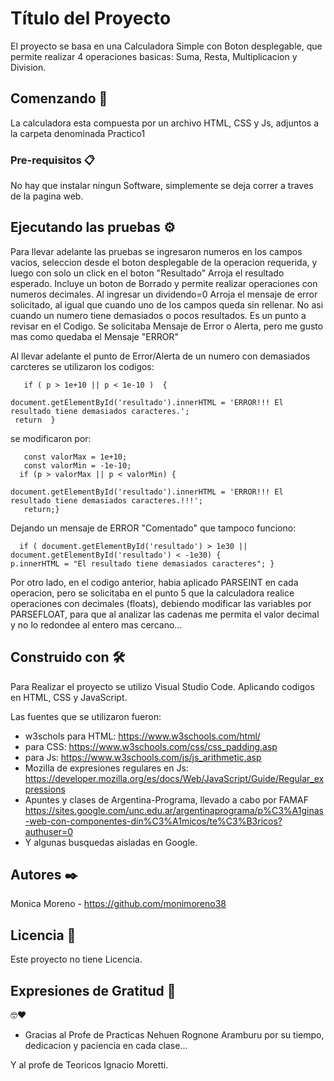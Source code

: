 # Título del Proyecto

El proyecto se basa en una Calculadora Simple con Boton desplegable, que permite realizar 4 operaciones basicas: Suma, Resta, Multiplicacion y Division.

## Comenzando 🚀

La calculadora esta compuesta por un archivo HTML, CSS y Js, adjuntos a la carpeta denominada Practico1


### Pre-requisitos 📋

No hay que instalar ningun Software, simplemente se deja correr a traves de la pagina web. 


## Ejecutando las pruebas ⚙️

Para llevar adelante las pruebas se ingresaron numeros en los campos vacios, seleccion desde el boton desplegable de la operacion requerida, y luego con solo un click en el boton "Resultado" Arroja el resultado esperado. Incluye un boton de Borrado y permite realizar operaciones con numeros decimales.
 Al ingresar un dividendo=0 Arroja el mensaje de error solicitado, al igual que cuando uno de los campos queda sin rellenar. No asi cuando un numero tiene demasiados o pocos resultados. Es un punto a revisar en el Codigo.
 Se solicitaba Mensaje de Error o Alerta, pero me gusto mas como quedaba el Mensaje "ERROR"

 Al llevar adelante el punto de Error/Alerta de un numero con demasiados carcteres se utilizaron los codigos:


       if ( p > 1e+10 || p < 1e-10 )  {

    document.getElementById('resultado').innerHTML = 'ERROR!!! El resultado tiene demasiados caracteres.';
     return  }

  se modificaron por:

       const valorMax = 1e+10; 
       const valorMin = -1e-10;
      if (p > valorMax || p < valorMin) {

    document.getElementById('resultado').innerHTML = 'ERROR!!! El resultado tiene demasiados caracteres.!!!';
       return;}


 Dejando un mensaje de ERROR "Comentado" que tampoco funciono:

      if ( document.getElementById('resultado') > 1e30 || document.getElementById('resultado') < -1e30) {
    p.innerHTML = "El resultado tiene demasiados caracteres"; }

    
Por otro lado, en el codigo anterior, habia aplicado PARSEINT en cada operacion, pero se solicitaba en el punto 5 que la calculadora realice operaciones con decimales (floats), debiendo modificar las variables por PARSEFLOAT, para que al analizar las cadenas me permita el valor decimal y no lo redondee al entero mas cercano...

## Construido con 🛠️

Para Realizar el proyecto se utilizo Visual Studio Code. Aplicando codigos en HTML, CSS y JavaScript.

Las fuentes que se utilizaron fueron: 

* w3schols para HTML: https://www.w3schools.com/html/
* para CSS: https://www.w3schools.com/css/css_padding.asp
* para Js: https://www.w3schools.com/js/js_arithmetic.asp
* Mozilla de expresiones regulares en Js: https://developer.mozilla.org/es/docs/Web/JavaScript/Guide/Regular_expressions
* Apuntes y clases de Argentina-Programa, llevado a cabo por FAMAF https://sites.google.com/unc.edu.ar/argentinaprograma/p%C3%A1ginas-web-con-componentes-din%C3%A1micos/te%C3%B3ricos?authuser=0
* Y algunas busquedas aisladas en Google.


## Autores ✒️

Monica Moreno - https://github.com/monimoreno38 


## Licencia 📄

Este proyecto no tiene Licencia.

## Expresiones de Gratitud 🎁
🤓❤️
* Gracias al Profe de Practicas Nehuen Rognone Aramburu por su tiempo, dedicacion y paciencia en cada clase...

 Y al profe de Teoricos Ignacio Moretti.


